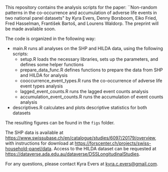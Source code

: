 This repository contains the analysis scripts for the paper: ``Non-random patterns in the co-occurrence and accumulation of adverse life events in two national panel datasets" by Kyra Evers, Denny Borsboom, Eiko Fried, Fred Hasselman, František Bartoš, and Lourens Waldorp. The preprint will be made available soon.

The code is organized in the following way:
* main.R runs all analyses on the SHP and HILDA data, using the following scripts:
  * setup.R loads the necessary libraries, sets up the parameters, and defines some helper functions
  * prepare_data_func.R defines functions to prepare the data from SHP and HILDA for analysis
  * cooccurrence_event_types.R runs the co-occurrence of adverse life event types analysis
  * lagged_event_counts.R runs the lagged event counts analysis
  * accumulation_event_counts.R runs the accumulation of event counts analysis
* descriptives.R calculates and plots descriptive statistics for both datasets

The resulting figures can be found in the `figs` folder.

The SHP data is available at https://www.swissubase.ch/en/catalogue/studies/6097/20179/overview, with instructions for download at https://forscenter.ch/projects/swiss-household-panel/data. Access to the HILDA dataset can be requested at https://dataverse.ada.edu.au/dataverse/DSSLongitudinalStudies. 

For any questions, please contact Kyra Evers at kyra.c.evers@gmail.com.



